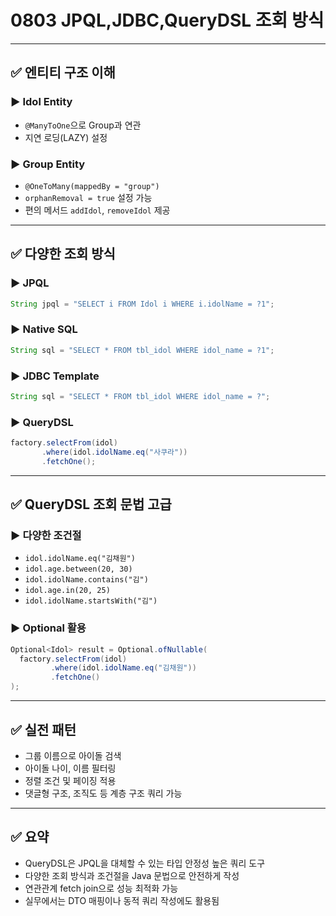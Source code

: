 # 0803 JPQL,JDBC,QueryDSL 조회 방식

---

## ✅ 엔티티 구조 이해

### ▶ Idol Entity

* `@ManyToOne`으로 Group과 연관
* 지연 로딩(LAZY) 설정

### ▶ Group Entity

* `@OneToMany(mappedBy = "group")`
* `orphanRemoval = true` 설정 가능
* 편의 메서드 `addIdol`, `removeIdol` 제공

---

## ✅ 다양한 조회 방식

### ▶ JPQL

```java
String jpql = "SELECT i FROM Idol i WHERE i.idolName = ?1";
```

### ▶ Native SQL

```java
String sql = "SELECT * FROM tbl_idol WHERE idol_name = ?1";
```

### ▶ JDBC Template

```java
String sql = "SELECT * FROM tbl_idol WHERE idol_name = ?";
```

### ▶ QueryDSL

```java
factory.selectFrom(idol)
       .where(idol.idolName.eq("사쿠라"))
       .fetchOne();
```

---

## ✅ QueryDSL 조회 문법 고급

### ▶ 다양한 조건절

* `idol.idolName.eq("김채원")`
* `idol.age.between(20, 30)`
* `idol.idolName.contains("김")`
* `idol.age.in(20, 25)`
* `idol.idolName.startsWith("김")`

### ▶ Optional 활용

```java
Optional<Idol> result = Optional.ofNullable(
  factory.selectFrom(idol)
         .where(idol.idolName.eq("김채원"))
         .fetchOne()
);
```

---

## ✅ 실전 패턴

* 그룹 이름으로 아이돌 검색
* 아이돌 나이, 이름 필터링
* 정렬 조건 및 페이징 적용
* 댓글형 구조, 조직도 등 계층 구조 쿼리 가능

---

## ✅ 요약

* QueryDSL은 JPQL을 대체할 수 있는 타입 안정성 높은 쿼리 도구
* 다양한 조회 방식과 조건절을 Java 문법으로 안전하게 작성
* 연관관계 fetch join으로 성능 최적화 가능
* 실무에서는 DTO 매핑이나 동적 쿼리 작성에도 활용됨
